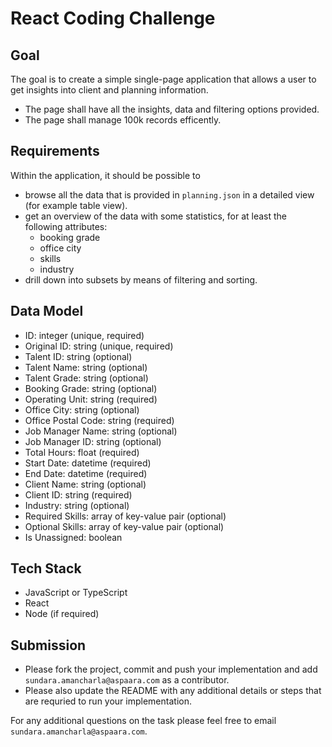 # React Coding Challenge

## Goal

The goal is to create a simple single-page application that allows a user to get
insights into client and planning information.

* The page shall have all the insights, data and filtering options provided.
* The page shall manage 100k records efficently.

## Requirements

Within the application, it should be possible to

* browse all the data that is provided in `planning.json` in a detailed view
  (for example table view).
* get an overview of the data with some statistics, for at least the
  following attributes:
  * booking grade
  * office city
  * skills
  * industry
* drill down into subsets by means of filtering and sorting.

## Data Model

* ID: integer (unique, required)
* Original ID: string (unique, required)
* Talent ID: string (optional)
* Talent Name: string (optional)
* Talent Grade: string (optional)
* Booking Grade: string (optional)
* Operating Unit: string (required)
* Office City: string (optional)
* Office Postal Code: string (required)
* Job Manager Name: string (optional)
* Job Manager ID: string (optional)
* Total Hours: float (required)
* Start Date: datetime (required)
* End Date: datetime (required)
* Client Name: string (optional)
* Client ID: string (required)
* Industry: string (optional)
* Required Skills: array of key-value pair (optional)
* Optional Skills: array of key-value pair (optional)
* Is Unassigned: boolean

## Tech Stack

* JavaScript or TypeScript
* React
* Node (if required)

## Submission

* Please fork the project, commit and push your implementation and add
  `sundara.amancharla@aspaara.com` as a contributor.
* Please also update the README with any additional details or steps that are
  requried to run your implementation.

For any additional questions on the task please feel free to email
`sundara.amancharla@aspaara.com`.
